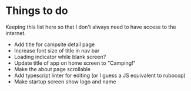 # Things to do

Keeping this list here so that I don't always need to have access to the internet.

* Add title for campsite detail page
* Increase font size of title in nav bar
* Loading indicator while blank screen?
* Update title of app on home screen to "Camping!"
* Make the about page scrollable
* Add typescript linter for editing (or I guess a JS equivalent to rubocop)
* Make startup screen show logo and name

